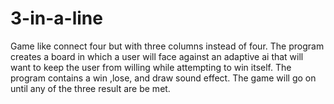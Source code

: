 # 3-in-a-line
Game like connect four but with three columns instead of four.
The program creates a board in which a user will face against an adaptive ai that will want to keep the user from willing while attempting to win itself. The program contains a win
,lose, and draw sound effect. The game will go on until any of the three result are be met.
